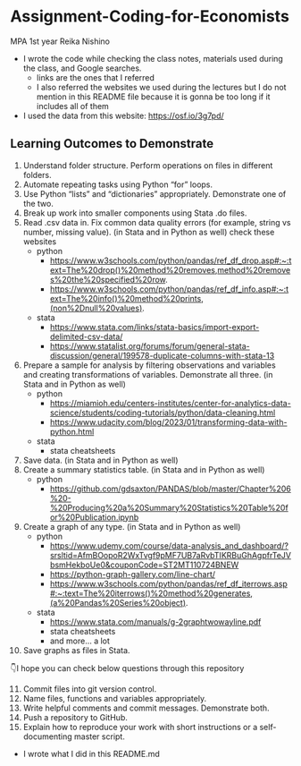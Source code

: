 # Assignment-Coding-for-Economists

MPA 1st year Reika Nishino
- I wrote the code while checking the class notes, materials used during the class, and Google searches.
   - links are the ones that I referred
   - I also referred the websites we used during the lectures but I do not mention in this README file because it is gonna be too long if it includes all of them
- I used the data from this website: https://osf.io/3g7pd/

## Learning Outcomes to Demonstrate
1. Understand folder structure. Perform operations on files in different folders.
2. Automate repeating tasks using Python “for” loops.
3. Use Python “lists” and “dictionaries” appropriately. Demonstrate one of the two.
4. Break up work into smaller components using Stata .do files.
5. Read .csv data in. Fix common data quality errors (for example, string vs number, missing value). (in Stata and in Python as well)
   check these websites
   - python   
      - https://www.w3schools.com/python/pandas/ref_df_drop.asp#:~:text=The%20drop()%20method%20removes,method%20removes%20the%20specified%20row.
      - https://www.w3schools.com/python/pandas/ref_df_info.asp#:~:text=The%20info()%20method%20prints,(non%2Dnull%20values).
   - stata
      - https://www.stata.com/links/stata-basics/import-export-delimited-csv-data/
      - https://www.statalist.org/forums/forum/general-stata-discussion/general/199578-duplicate-columns-with-stata-13
6. Prepare a sample for analysis by filtering observations and variables and creating transformations of variables. Demonstrate all three. (in Stata and in Python as well)
   - python
      - https://miamioh.edu/centers-institutes/center-for-analytics-data-science/students/coding-tutorials/python/data-cleaning.html
      - https://www.udacity.com/blog/2023/01/transforming-data-with-python.html
   - stata
      - stata cheatsheets
7. Save data. (in Stata and in Python as well)
8. Create a summary statistics table. (in Stata and in Python as well)
   - python
      - https://github.com/gdsaxton/PANDAS/blob/master/Chapter%206%20-%20Producing%20a%20Summary%20Statistics%20Table%20for%20Publication.ipynb
9. Create a graph of any type. (in Stata and in Python as well)
    - python
       - https://www.udemy.com/course/data-analysis_and_dashboard/?srsltid=AfmBOopoR2WxTvgf9pMF7UB7aRvbTIKRBuGhAgpfrTeJVbsmHekboUe0&couponCode=ST2MT110724BNEW
       - https://python-graph-gallery.com/line-chart/
       - https://www.w3schools.com/python/pandas/ref_df_iterrows.asp#:~:text=The%20iterrows()%20method%20generates,(a%20Pandas%20Series%20object).
    - stata
       -  https://www.stata.com/manuals/g-2graphtwowayline.pdf
       -  stata cheatsheets
       -  and more... a lot
10. Save graphs as files in Stata.

👇I hope you can check below questions through this repository

11. Commit files into git version control.
12. Name files, functions and variables appropriately.
13. Write helpful comments and commit messages. Demonstrate both.
14. Push a repository to GitHub.
15. Explain how to reproduce your work with short instructions or a self-documenting master script.
   - I wrote what I did in this README.md
